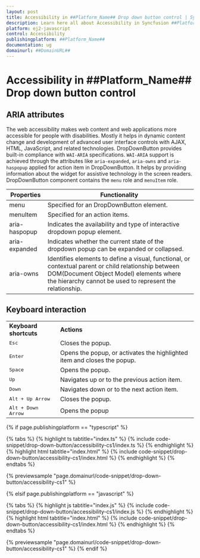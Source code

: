```yaml
---
layout: post
title: Accessibility in ##Platform_Name## Drop down button control | Syncfusion
description: Learn here all about Accessibility in Syncfusion ##Platform_Name## Drop down button control of Syncfusion Essential JS 2 and more.
platform: ej2-javascript
control: Accessibility 
publishingplatform: ##Platform_Name##
documentation: ug
domainurl: ##DomainURL##
---
```


# Accessibility in ##Platform_Name## Drop down button control

## ARIA attributes

The web accessibility makes web content and web applications more accessible for people with disabilities. Mostly it helps in dynamic content change and development of advanced user interface controls with AJAX, HTML, JavaScript, and related technologies. DropDownButton provides built-in compliance with `WAI-ARIA` specifications. `WAI-ARIA` support is achieved through the attributes like `aria-expanded`, `aria-owns` and `aria-haspopup` applied for action item in DropDownButton. It helps by providing information about the widget for assistive technology in the screen readers. DropDownButton component contains the `menu` role and `menuItem` role.

| Properties | Functionality |
| ------------ | ----------------------- |
| menu | Specified for an DropDownButton element. |
| menuItem | Specified for an action items. |
| aria-haspopup | Indicates the availability and type of interactive dropdown popup element. |
| aria-expanded | Indicates whether the current state of the dropdown popup can be expanded or collapsed. |
| aria-owns | Identifies elements to define a visual, functional, or contextual parent or child relationship between DOM(Document Object Model) elements where the hierarchy cannot be used to represent the relationship. |

## Keyboard interaction

<!-- markdownlint-disable MD033 -->
<table>
<tr>
<td>
<b>Keyboard shortcuts</b></td><td>
<b>Actions</b></td></tr>
<tr>
<td>
<kbd>Esc</kbd></td><td>
Closes the popup.</td></tr>
<tr>
<td>
<kbd>Enter</kbd></td><td>
Opens the popup, or activates the highlighted item and closes the popup.</td></tr>
<tr>
<td>
<kbd>Space</kbd></td><td>
Opens the popup.</td></tr>
<tr>
<td>
<kbd>Up</kbd></td><td>
Navigates up or to the previous action item.</td></tr>
<tr>
<td>
<kbd>Down</kbd></td><td>
Navigates down or to the next action item.</td></tr>
<tr>
<td>
<kbd>Alt + Up Arrow</kbd></td><td>
Closes the popup.</td></tr>
<tr>
<td>
<kbd>Alt + Down Arrow</kbd></td><td>
Opens the popup</td></tr>
</table>

{% if page.publishingplatform == "typescript" %}

 {% tabs %}
{% highlight ts tabtitle="index.ts" %}
{% include code-snippet/drop-down-button/accessibility-cs1/index.ts %}
{% endhighlight %}
{% highlight html tabtitle="index.html" %}
{% include code-snippet/drop-down-button/accessibility-cs1/index.html %}
{% endhighlight %}
{% endtabs %}
        
{% previewsample "page.domainurl/code-snippet/drop-down-button/accessibility-cs1" %}

{% elsif page.publishingplatform == "javascript" %}

{% tabs %}
{% highlight js tabtitle="index.js" %}
{% include code-snippet/drop-down-button/accessibility-cs1/index.js %}
{% endhighlight %}
{% highlight html tabtitle="index.html" %}
{% include code-snippet/drop-down-button/accessibility-cs1/index.html %}
{% endhighlight %}
{% endtabs %}

{% previewsample "page.domainurl/code-snippet/drop-down-button/accessibility-cs1" %}
{% endif %}